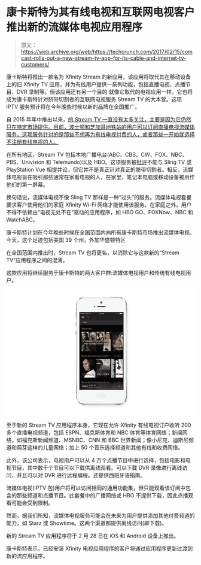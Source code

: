 # 康卡斯特为其有线电视和互联网电视客户推出新的流媒体电视应用程序 

> 原文：<https://web.archive.org/web/https://techcrunch.com/2017/02/15/comcast-rolls-out-a-new-stream-tv-app-for-its-cable-and-internet-tv-customers/>

康卡斯特将推出一款名为 Xfinity Stream 的新应用，该应用将取代其在移动设备上的旧 Xfinity TV 应用，并为有线用户提供一系列功能，包括直播电视、点播节目、DVR 录制等。但该应用还有另一个目的:就像它取代的电视应用一样，它也将成为康卡斯特针对脐带切割者的互联网电视服务 Stream TV 的大本营。这项 IPTV 服务预计将在今年晚些时候以新的品牌在全国推广。

自 2015 年年中推出以来，[的 Stream TV 一直没有太多关注，主要是因为它仍然只在特定市场提供。目前，波士顿和芝加哥地铁站的用户可以订阅直播电视流媒体服务，这项服务针对的是那些不想再为有线电视付费的人，或者那些一开始就选择不注册有线电视的人。](https://web.archive.org/web/20230212170237/https://techcrunch.com/2015/07/13/comcast-debuts-stream-a-cable-tv-like-streaming-service-for-cord-cutters/)

在所有地区，Stream TV 包括本地广播电台(ABC、CBS、CW、FOX、NBC、PBS、Univision 和 Telemundo)以及 HBO。这项服务被[批评](https://web.archive.org/web/20230212170237/http://chicagoinno.streetwise.co/2015/07/14/the-big-one-comcasts-streaming-tv-service-and-why-it-doesnt-impress/)不能与 Sling TV 或 PlayStation Vue 相提并论，但它并不是真正针对真正的脐带切割者。相反，流媒体电视旨在吸引那些通常在家看电视的人，在家里，笔记本电脑或移动设备被用作他们的第一屏幕。

换句话说，流媒体电视不像 Sling TV 那样是一种“过头”的服务。流媒体电视套餐要求客户使用他们的家庭 Xfinity Wi-Fi 网络才能使用该服务。在家庭之外，用户不得不依赖由“电视无处不在”驱动的应用程序，如 HBO GO、FOXNow、NBC 和 WatchABC。

康卡斯特计划在今年晚些时候在全国范围内向所有康卡斯特市场推出流媒体电视。今天，这个足迹包括美国 39 个州，外加华盛顿特区

在全国范围内推出时，Stream TV 也将更名，以消除它与这款新的“Stream TV”应用程序之间的混淆。

这款应用将继续服务于康卡斯特的两大客户群:流媒体电视用户和传统有线电视用户。

![xfinity-stream-gallery-3](img/77ade3e8c69d8cf5e9c30817b01dd068.png)

至于新的 Stream TV 应用程序本身，它现在允许 Xfinity 有线电视订户收听 200 多个直播电视频道，包括 ESPN、福克斯体育和 NBC 体育等体育网络；新闻网络，如福克斯新闻频道、MSNBC、CNN 和 BBC 世界新闻；像小尼克、迪斯尼频道和萌芽这样的儿童网络；加上 50 个音乐选择频道和其他有线和收费网络。

此外，该公司表示，电视用户可以从 4 万个点播节目中进行选择，包括电影和电视节目，其中数千个节目可以下载供离线观看。可以下载 DVR 录像进行离线访问，并且可以对 DVR 进行远程编程。还提供西班牙语指南。

流媒体电视(IPTV 包)用户将可以访问相同的通用功能集，但只能观看该订阅中包含的那些频道和点播节目。此套餐中的广播网络或 HBO 不提供下载，因此点播观看可能会受到限制。

然而，据我们所知，流媒体电视服务可能会在未来为用户提供添加其他付费频道的能力，如 Starz 或 Showtime。这两个渠道都提供离线访问(即下载)。

新的 Stream TV 应用程序将于 2 月 28 日在 iOS 和 Android 设备上推出。

康卡斯特表示，已经安装 Xfinity 电视应用程序的客户将通过应用程序更新过渡到新的流应用程序。
